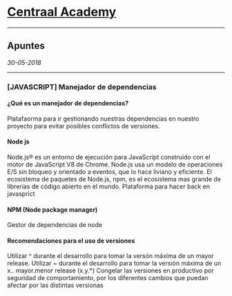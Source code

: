 # **[Centraal Academy](https://centraal.academy)**
-----------------------------------------------------
## Apuntes
_30-05-2018_

------------------------------------------------------
### [JAVASCRIPT] Manejador de dependencias

#### ¿Qué es un manejador de dependencias?
Platafaorma para ir gestionando nuestras dependencias en nuestro proyecto para evitar posibles conflictos de versiones.
#### Node js
Node.js® es un entorno de ejecución para JavaScript construido con el motor de JavaScript V8 de Chrome. Node.js usa un modelo de operaciones E/S sin bloqueo y orientado a eventos, que lo hace liviano y eficiente. El ecosistema de paquetes de Node.js, npm, es el ecosistema mas grande de librerías de código abierto en el mundo.
Plataforma para hacer back en javasprict

#### NPM (Node package manager)
Gestor de dependencias de node

#### Recomendaciones para el uso de versiones
Utilizar ^ durante el desarrollo para tomar la versón máxima de un mayor release.
Utilizar ~ durante el desarrollo para tomar la versión máxima de un x.*.* mayor.menor release (x.y.*)
Congelar las versiones en productivo por seguridad de comportamiento, por los diferentes cambios que puedan afectar por las distintas versionas
